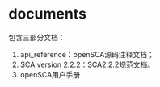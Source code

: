 # documents
包含三部分文档：<br>
1. api_reference：openSCA源码注释文档；
2. SCA version 2.2.2：SCA2.2.2规范文档。
3. openSCA用户手册
